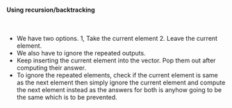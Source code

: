 #### Using recursion/backtracking
​
- We have two options. 1, Take the current element 2. Leave the current element.
- We also have to ignore the repeated outputs.
- Keep inserting the current element into the vector. Pop them out after computing their answer.
- To ignore the repeated elements, check if the current element is same as the next element then simply ignore the current element and compute the next element instead as the answers for both is anyhow going to be the same which is to be prevented.
​
​